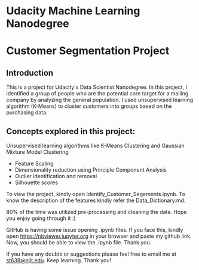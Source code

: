 # Udacity Machine Learning Nanodegree 
# Customer Segmentation Project

## Introduction

This is a project for Udacity's Data Scientist Nanodegree. In this project, I identified a group of people who are the potential core target for a mailing company by analyzing the general population. 
 I used unsupervised learning algorithm (K-Means) to cluster customers into groups based on the purchasing data.

## Concepts explored in this project:

Unsupervised learning algorithms like K-Means Clustering and Gaussian Mixture Model Clustering
- Feature Scaling
- Dimensionality reduction using Principle Component Analysis
- Outlier identification and removal
- Silhouette scores

To view the project, kindly open Identify_Customer_Segements.ipynb. 
To know the description of the features kindly refer the Data_Dictionary.md.

80% of the time was utilized pre-processing and cleaning the data. Hope you enjoy going through it :)

GitHub is having some issue opening .ipynb files. If you face this, kindly open https://nbviewer.jupyter.org in your browser and paste my github link. Now, you should be able to view the .ipynb file. Thank you.

If you have any doubts or suggestions please feel free to email me at st638@njit.edu. Keep learning. Thank you!
